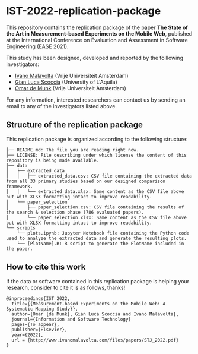 # IST-2022-replication-package
This repository contains the replication package of the paper **The State of the Art in Measurement-based Experiments on the Mobile Web**, published at the International Conference on Evaluation and Assessment in Software Engineering (EASE 2021). 

This study has been designed, developed and reported by the folllowing investigators:
- [Ivano Malavolta](https://www.ivanomalavolta.com) (Vrije Universiteit Amsterdam)
- [Gian Luca Scoccia](https://www.gianlucascoccia.github.com) (University of L'Aquila)
- [Omar de Munk](https://www.linkedin.com/in/omar-de-munk-1ba555116/?originalSubdomain=nl) (Vrije Universiteit Amsterdam)

For any information, interested researchers can contact us by sending an email to any of the investigators listed above. 

## Structure of the replication package
This replication package is organized according to the following structure:
```
├── README.md: The file you are reading right now.
├── LICENSE: File describing under which license the content of this repository is being made available.
├── data
│   ├── extracted_data
│   │   ├── extracted_data.csv: CSV file containing the extracted data from all 33 primary studies based on our designed comparison framework.
│   │   └── extracted_data.xlsx: Same content as the CSV file above but with XLSX formatting intact to improve readability.
│   └── paper_selection
│       ├── paper_selection.csv: CSV file containing the results of the search & selection phase (786 evaluated papers).
│       └── paper_selection.xlsx: Same content as the CSV file above but with XLSX formatting intact to improve readability.
└── scripts
    └── plots.ipynb: Jupyter Notebook file containing the Python code used to analyze the extracted data and generate the resulting plots.
    └── [PlotName].R: R script to generate the PlotName included in the paper. 
```

## How to cite this work
If the data or software contained in this replication package is helping your research, consider to cite it is as follows, thanks!

```
@inproceedings{IST_2022,
  title={{Measurement-based Experiments on the Mobile Web: A Systematic Mapping Study}},
  author={Omar {de Munk}, Gian Luca Scoccia and Ivano Malavolta},
  journal={Information and Software Technology}
  pages={To appear},
  publisher={Elsevier},
  year={2022},
  url = {http://www.ivanomalavolta.com/files/papers/STJ_2022.pdf}
}
```
